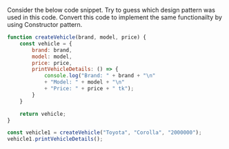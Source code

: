 Consider the below code snippet. Try to guess which design pattern was used in this code.
Convert this code to implement the same functionailty by using Constructor pattern.

```javascript
function createVehicle(brand, model, price) {
    const vehicle = {
        brand: brand,
        model: model,
        price: price,
        printVehicleDetails: () => {
            console.log("Brand: " + brand + "\n" 
            + "Model: " + model + "\n"
            + "Price: " + price + " tk");
        }
    }

    return vehicle;
}

const vehicle1 = createVehicle("Toyota", "Corolla", "2000000");
vehicle1.printVehicleDetails();
```